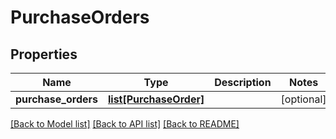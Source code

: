 # PurchaseOrders

## Properties
Name | Type | Description | Notes
------------ | ------------- | ------------- | -------------
**purchase_orders** | [**list[PurchaseOrder]**](PurchaseOrder.md) |  | [optional] 

[[Back to Model list]](../README.md#documentation-for-models) [[Back to API list]](../README.md#documentation-for-api-endpoints) [[Back to README]](../README.md)


